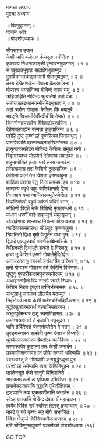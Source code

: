 मागचा अध्याय  
पुढचा अध्याय  
  
॥ विष्णुपुराणम् ॥  
पञ्चमः अंशः  
॥ षोडशोऽध्यायः ॥  
  
श्रीपराशर उवाच  
केशी चापि बलोदग्रः कंसदूतः प्रचोदितः ।  
कृष्णस्य निधनाकाङ्क्षी वृन्दावनमुपागमत् ॥ १ ॥  
स खुरक्षतभूपृष्ठः सटाक्षेपधुताम्बुदः ।  
द्रुतविक्रान्तचन्द्रार्कमार्गो गोपानुपाद्रवत् ॥ २ ॥  
तस्य हेषितशब्देन गोपाला दैत्यवाजिनः ।  
गोप्यश्च भयसंविग्ना गोविन्दं शरणं ययुः ॥ ३ ॥  
त्राहित्राहिति गोविन्दः श्रुत्वातेषां ततो वचः ।  
सतोयजलदध्वानगम्भीरमिदमुक्तवान् ॥ ४ ॥  
अलं त्रासेन गोपालाः केशिनः किं भयातुरैः ।  
भवद्‌भिर्गोपजातीयैर्वीरवीर्यं विलोप्यते ॥ ५ ॥  
किमनोनाल्पसारेण हेषिताटोपकारिणा ।  
दैतेयबलवाह्येन वल्गता दुष्टवाजिना ॥ ६ ॥  
एह्येहि दुष्ट कृष्णोऽहं पूष्णस्त्विव पिनाकधृत् ।  
पातयिष्यामि दशनान्वदनादखिलांस्तव ॥ ७ ॥  
इत्युक्त्वास्फोट्य गोविन्दः केशिनः संमुखं ययौ ।  
विवृतास्यश्च सोऽप्येनं दैतेयाश्व उपाद्रवत् ॥ ८ ॥  
बाहुमाभोगितं कृत्वा मखे तस्य जनार्दनः ।  
प्रवेशयामास तदा केशिनो दुष्टवाजिनः ॥ ९ ॥  
केशिनो वदनं तेन विशता कृष्णबाहुना ।  
शातिता दशनाः पेतुः सिताभ्रावयवा इव ॥ १० ॥  
कृष्णस्य ववृधे बाहुः केशिदेहगतो द्विज ।  
विनाशाय यथा व्याधिरासम्भूतेरुपेक्षितः ॥ ११ ॥  
विपाटितोष्ठो बहुलं सफेनं रुधिरं वमन् ।  
सोक्षिणी विवृते चक्रे विशिष्टे मुक्तबन्धने ॥ १२ ॥  
जधान धरणीं पादैः शकृन्मूत्रं समुत्सृजन् ।  
स्वेदार्द्रगात्रः शान्तश्च निर्यत्नः सोऽभवत्तदा ॥ १३ ॥  
व्यादितास्यमहांरन्ध्रः सोऽसुरः कृष्णबाहुना ।  
निपातितो द्विधा भूमौ वैद्युतेन यथा द्रुमः ॥ १४ ॥  
द्विपादे पृष्ठपुच्छार्धे श्रवणैकाक्षिनासिके ।  
केशिनस्ते द्विधाभूते शकले द्वे विरेजतुः ॥ १५ ॥  
हत्वा तु केशिनं कृष्णो गोपालैर्मुदितैर्वृतः ।  
अनायस्ततनुः स्वस्थो हसंस्तत्रैव तस्थिवान् ॥ १६ ॥  
ततो गोप्यश्च गोपाश्च हते केशिनि विस्मिताः ।  
तुष्टुवुः पुण्डरीकाक्षमनुरागमनोरमम् ॥ १७ ॥  
अथाहान्तर्हितो विप्र नारदो जलदे स्थितः ।  
केशिनं निहतं दृष्ट्वा हर्षनिर्भरमानसः ॥ १८ ॥  
साधुसाधु जगन्नाथ लीलयैव यदच्युत ।  
निहतोऽयं त्वया केशी क्लेशदस्त्रिदिवौकसाम् ॥ १९ ॥  
युद्धोत्सुकोहमत्यर्थं नरवाजिमहाहवम् ।  
अभूतपूर्वमन्यत्र द्रष्टुं स्वर्गादिहागतः ॥ २० ॥  
कर्माण्यत्रावतारे ते कृतानि मधुसूदन ।  
यानि तैर्विस्मितं चेतस्तोषमेतेन मे गतम् ॥ २१ ॥  
तुरङ्गस्यास्य शक्रोपि कृष्ण देवाश्च बिभ्यति ।  
धुतकेसारजालस्य ह्रेषतोऽभ्रावलोकिनः ॥ २२ ॥  
यस्मात्त्वयैष दुष्टात्मा हतः केशी जनार्दन ।  
तस्मात्केशवनाम्ना त्वं लोके ख्यातो भविष्यसि ॥ २३ ॥  
स्वस्त्यस्तु ते गमिष्यामि कंसयुद्धेऽधुना पुनः ।  
परश्वोऽहं समेष्यामि त्वया केशिनिषूदन ॥ २४ ॥  
उग्रसेनसुते कंसे सानुगे विनिपातिते ।  
भारावतारकर्ता त्वं पृथिव्या पृथिवीधर ॥ २५ ॥  
तत्रानेकप्रकाराणि युद्धानि पृथिवीक्षिताम् ।  
द्रष्टव्यानि मया युष्मत्प्रणीतानि जनार्दन ॥ २६ ॥  
सोऽहं यास्यामि गोविन्द देवकार्यं महत्कृतम् ।  
त्वयैव विदितं सर्वं स्वस्ति तेऽस्तु व्रजाम्यहम् ॥ २७ ॥  
नारदे तु गते कृष्णः सह गोपैः सभाजितः ।  
विवेश गोकुलं गोपीनेत्रपानैकभाजनम् ॥ २८ ॥  
इति श्रीविष्णुमाहपुराणे पञ्चमेंऽशे षोडशोऽध्यायः (१६)  
  
GO TOP
